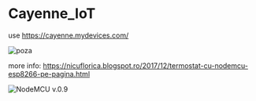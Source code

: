 # Cayenne_IoT
use https://cayenne.mydevices.com/

![poza](https://1.bp.blogspot.com/--j_f_Uh1kZE/XUCZz0gcyBI/AAAAAAAAZ60/ZZWJXz0v2hUbpVGH_MzTHlfZRhJk5gIaQCLcBGAs/s1600/P1060487.JPG)






more info: https://nicuflorica.blogspot.ro/2017/12/termostat-cu-nodemcu-esp8266-pe-pagina.html

![NodeMCU v.0.9](https://1.bp.blogspot.com/-FQa6A4vLPPQ/V2evQhMSGnI/AAAAAAAAP14/zCtKK9uAf9wgad-iR2RB0sHVMRTxr0SSwCLcB/s1600/Node-MCU-Pin-Out-Diagram1.png)
